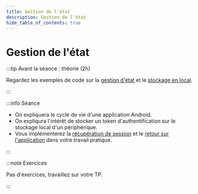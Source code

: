 ```yaml
---
title: Gestion de l'état
description: Gestion de l'état
hide_table_of_contents: true
---
```


# Gestion de l'état

<Row>

<Column>

:::tip Avant la séance : théorie (2h)

Regardez les exemples de code sur la [gestion d'état](https://github.com/departement-info-cem/5N6-mobile-2/tree/main/code/pause_resume) et le [stockage en local](https://github.com/departement-info-cem/5N6-mobile-2/tree/main/code/stockage_local).

:::

</Column>

<Column>

:::info Séance

- On expliquera le cycle de vie d'une application Android.
- On expliqura l'intérêt de stocker un token d'authentification sur le stockage local d'un périphérique.
- Vous implémenterez la [récupération de session](../02-tp/02-tp2.md#récupération-de-la-session) et le [retour sur l'application](../02-tp/02-tp2.md#retour-sur-lapplication) dans votre travail pratique.

:::

</Column>

</Row>

:::note Exercices

Pas d'exercices, travaillez sur votre TP.

:::
